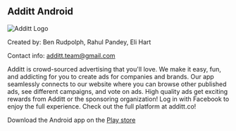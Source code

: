 Additt Android
----

![Additt Logo](http://www.additt.co/assets/additt_logo-469bd83f2f3dc81ca74754ab9b7c9469.png)

Created by: Ben Rudpolph, Rahul Pandey, Eli Hart

Contact info: additt.team@gmail.com

Additt is crowd-sourced advertising that you'll love. We make it easy, fun, and addicting for you to create ads for companies and brands. Our app seamlessly connects to our website where you can browse other published ads, see different campaigns, and vote on ads. High quality ads get exciting rewards from Additt or the sponsoring organization!
Log in with Facebook to enjoy the full experience. Check out the full platform at additt.co!

Download the Android app on the [Play store](https://play.google.com/store/apps/details?id=com.additt.maple_android)
